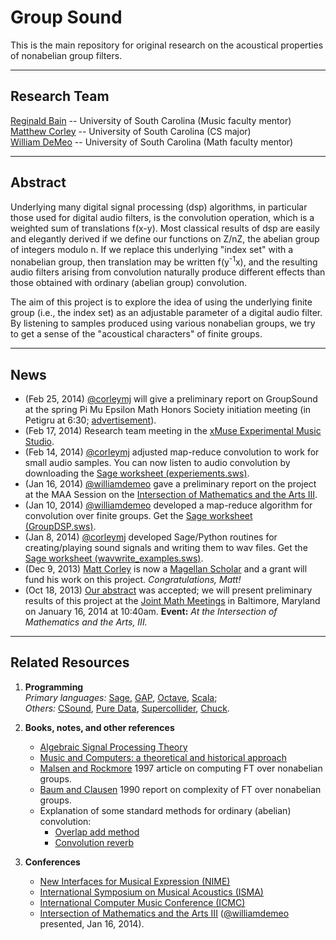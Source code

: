 Group Sound
===========

This is the main repository for original research on the acoustical properties
of nonabelian group filters.   

--------------------------------------------

Research Team
--------------
[Reginald Bain][] -- University of South Carolina (Music faculty mentor)  
[Matthew Corley][] -- University of South Carolina (CS major)  
[William DeMeo][] -- University of South Carolina (Math faculty mentor)  


---------------------------------------------------

Abstract
--------
Underlying many digital signal processing (dsp) algorithms, in particular those
used for digital audio filters, is the convolution operation, which is a
weighted sum of translations f(x-y). Most classical results of dsp are easily
and elegantly derived if we define our functions on Z/nZ, the abelian group of
integers modulo n. If we replace this underlying "index set" with a nonabelian
group, then translation may be written f(y<sup>-1</sup>x), and the resulting audio
filters arising from convolution naturally produce different effects than those
obtained with ordinary (abelian group) convolution.  

The aim of this project is to explore the idea of using the underlying finite
group (i.e., the index set) as an adjustable parameter of a digital audio
filter. By listening to samples produced using various nonabelian groups, we try
to get a sense of the "acoustical characters" of finite groups. 

------------------------------------------------

News
----
+ (Feb 25, 2014) [@corleymj][] will give a preliminary report on GroupSound at the
  spring Pi Mu Epsilon Math Honors Society initiation meeting (in Petigru at
  6:30; [advertisement](http://www.math.sc.edu/~pme/year/2013-14/14sInitiationTalk.pdf)).  
+ (Feb 17, 2014) Research team meeting in the [xMuse Experimental Music Studio][].  
+ (Feb 14, 2014) [@corleymj][] adjusted map-reduce convolution to work for
  small audio samples. You can now listen to audio convolution by downloading
  the [Sage worksheet (experiements.sws)][].    
+ (Jan 16, 2014) [@williamdemeo][] gave a preliminary report on the project at the MAA Session on the
  [Intersection of Mathematics and the Arts III][].   
+ (Jan 10, 2014) [@williamdemeo][] developed a map-reduce algorithm for convolution over finite groups.
  Get the [Sage worksheet (GroupDSP.sws)][].  
+ (Jan 8, 2014) [@corleymj][] developed Sage/Python routines for creating/playing sound signals and writing them to wav files. 
  Get the [Sage worksheet (wavwrite_examples.sws)][].   
+ (Dec 9, 2013) [Matt Corley][] is now a
  [Magellan Scholar](http://www.sc.edu/our/magellan.shtml) and a grant will fund
  his work on this project.  *Congratulations, Matt!*   
+ (Oct 18, 2013) [Our abstract][] was accepted; we will present preliminary
  results of this project at the [Joint Math Meetings][] in Baltimore, Maryland on 
  January 16, 2014 at 10:40am. **Event:** *At the Intersection of Mathematics and the Arts, III.*

----------------------------------------------------------

Related Resources
-----------------
1.  **Programming**  
    *Primary languages:* [Sage](http://sagemath.org),
    [GAP](http://gap-system.org/),
    [Octave](http://www.gnu.org/software/octave/),
    [Scala](http://www.scala-lang.org/);  
    *Others:*
    [CSound](http://www.csounds.com/),
    [Pure Data](http://puredata.info/),
    [Supercollider](http://supercollider.sourceforge.net/),
    [Chuck](http://chuck.cs.princeton.edu/).


2.  **Books, notes, and other references**  
    + [Algebraic Signal Processing Theory](http://www.ece.cmu.edu/~smart/research.html)    
    + [Music and Computers: a theoretical and historical approach](http://music.columbia.edu/cmc/MusicAndComputers/)
	+ [Malsen and Rockmore](http://www.ams.org/journals/jams/1997-10-01/S0894-0347-97-00219-1/S0894-0347-97-00219-1.pdf)
	  1997 article on computing FT over nonabelian groups.  
    + [Baum and Clausen](http://theory.cs.uni-bonn.de/ftp/reports/cs-reports/1990/8551-CS.pdf)
      1990 report on complexity of FT over nonabelian groups.  
    + Explanation of some standard methods for ordinary (abelian) convolution:
	    - [Overlap add method](http://en.wikipedia.org/wiki/Overlap%E2%80%93add_method)
		- [Convolution reverb](https://dvcs.w3.org/hg/audio/raw-file/tip/webaudio/convolution.html)

3.  **Conferences**  
    + [New Interfaces for Musical Expression (NIME)](http://www.nime.org/nime2014/)  
    + [International Symposium on Musical Acoustics (ISMA)](http://isma.univ-lemans.fr/en/index.html)  
    + [International Computer Music Conference (ICMC)](http://www.computermusic.org/page/23/)  
	+ [Intersection of Mathematics and the Arts III][] ([@williamdemeo][] presented, Jan 16, 2014).



[Our abstract]: https://github.com/SoundMath/GroupSound/raw/master/Conferences/AMSBaltimore2013/abstract.pdf

[Joint Math Meetings]: http://jointmathematicsmeetings.org/jmm
[JMM]: http://jointmathematicsmeetings.org/jmm
[Intersection of Mathematics and the Arts III]: http://jointmathematicsmeetings.org/meetings/national/jmm2014/2160_program_thursday.html#2160:MCPNORC7

[Sage worksheet (experiements.sws)]: https://github.com/SoundMath/GroupSound/blob/develop/src/Sage/experiments.sws
[Sage worksheet (GroupDSP.sws)]: https://github.com/SoundMath/GroupSound/blob/master/src/Sage/GroupDSP.sws
[Sage worksheet (wavwrite_examples.sws)]: https://github.com/SoundMath/GroupSound/blob/master/src/Sage/wavwrite_examples.sws
[xMuse Experimental Music Studio]: (http://www.sc.edu/study/colleges_schools/music/study/academic_areas/composition/xmuse_experimental_studio.php)

[Reginald Bain]: mailto:rbain@mozart.sc.edu
[Reg Bain]: mailto:rbain@mozart.sc.edu
[@regbain]: https://github.com/regbain

[Matthew Corley]: mailto:corleymj@email.sc.edu
[Matt Corley]: mailto:corleymj@email.sc.edu
[@corleymj]: https://github.com/corleymj

[William DeMeo]: mailto:williamdemeo@gmail.com
[@williamdemeo]: https://github.com/williamdemeo
